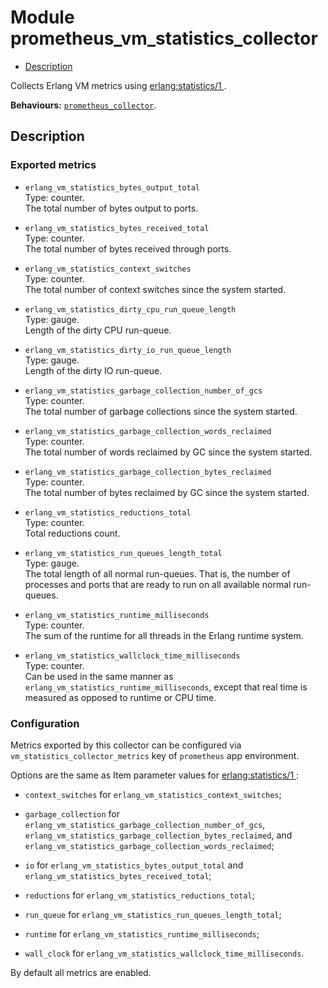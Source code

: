

# Module prometheus_vm_statistics_collector #
* [Description](#description)

Collects Erlang VM metrics using
[
erlang:statistics/1
](http://erlang.org/doc/man/erlang.html#statistics-1).

__Behaviours:__ [`prometheus_collector`](prometheus_collector.md).

<a name="description"></a>

## Description ##


### <a name="Exported_metrics">Exported metrics</a> ###


* `erlang_vm_statistics_bytes_output_total`<br />
Type: counter.<br />
The total number of bytes output to ports.

* `erlang_vm_statistics_bytes_received_total`<br />
Type: counter.<br />
The total number of bytes received through ports.

* `erlang_vm_statistics_context_switches`<br />
Type: counter.<br />
The total number of context switches since the system started.

* `erlang_vm_statistics_dirty_cpu_run_queue_length`<br />
Type: gauge.<br />
Length of the dirty CPU run-queue.

* `erlang_vm_statistics_dirty_io_run_queue_length`<br />
Type: gauge.<br />
Length of the dirty IO run-queue.

* `erlang_vm_statistics_garbage_collection_number_of_gcs`<br />
Type: counter.<br />
The total number of garbage collections since the system started.

* `erlang_vm_statistics_garbage_collection_words_reclaimed`<br />
Type: counter.<br />
The total number of words reclaimed by GC since the system started.

* `erlang_vm_statistics_garbage_collection_bytes_reclaimed`<br />
Type: counter.<br />
The total number of bytes reclaimed by GC since the system started.

* `erlang_vm_statistics_reductions_total`<br />
Type: counter.<br />
Total reductions count.

* `erlang_vm_statistics_run_queues_length_total`<br />
Type: gauge.<br />
The total length of all normal run-queues. That is, the number of
processes and ports that are ready to run on all available normal
run-queues.

* `erlang_vm_statistics_runtime_milliseconds`<br />
Type: counter.<br />
The sum of the runtime for all threads in the Erlang runtime system.

* `erlang_vm_statistics_wallclock_time_milliseconds`<br />
Type: counter.<br />
Can be used in the same manner as
`erlang_vm_statistics_runtime_milliseconds`, except that real time is
measured as opposed to runtime or CPU time.



### <a name="Configuration">Configuration</a> ###

Metrics exported by this collector can be configured via
`vm_statistics_collector_metrics` key of `prometheus` app environment.

Options are the same as Item parameter values for
[
erlang:statistics/1
](http://erlang.org/doc/man/erlang.html#statistics-1):

* `context_switches` for `erlang_vm_statistics_context_switches`;

* `garbage_collection`
for `erlang_vm_statistics_garbage_collection_number_of_gcs`,
`erlang_vm_statistics_garbage_collection_bytes_reclaimed`, and
`erlang_vm_statistics_garbage_collection_words_reclaimed`;

* `io` for `erlang_vm_statistics_bytes_output_total` and
`erlang_vm_statistics_bytes_received_total`;

* `reductions` for `erlang_vm_statistics_reductions_total`;

* `run_queue` for `erlang_vm_statistics_run_queues_length_total`;

* `runtime` for `erlang_vm_statistics_runtime_milliseconds`;

* `wall_clock` for `erlang_vm_statistics_wallclock_time_milliseconds`.


By default all metrics are enabled.
